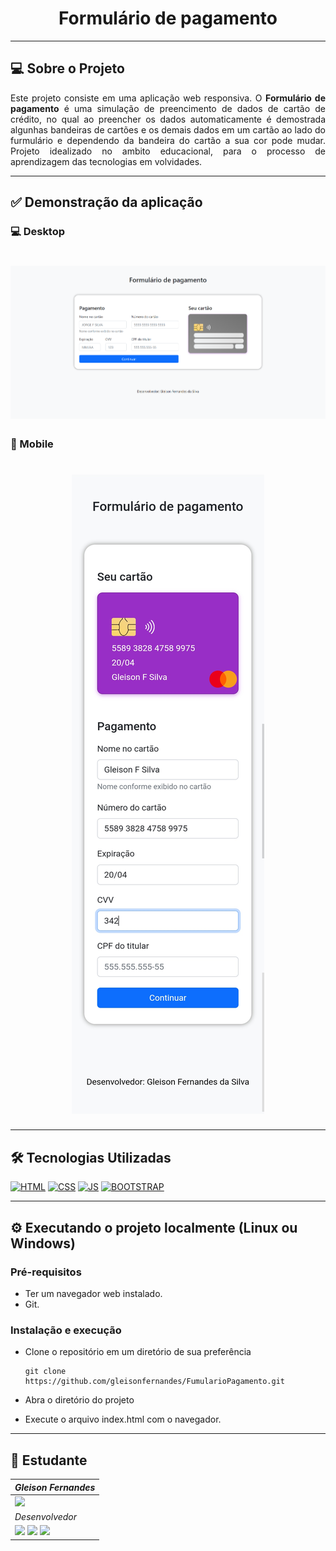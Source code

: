 <div align="center">
 <h1>Formulário de pagamento</h1>
</div>

---

## 💻 Sobre o Projeto

<p align="justify">Este projeto consiste em uma aplicação web responsiva.
O <strong>Formulário de pagamento</strong> é uma simulação de preencimento de dados de cartão de crédito, no qual ao preencher os dados automaticamente é demostrada algunhas bandeiras de cartões e os demais dados em um cartão ao lado do furmulário e dependendo da bandeira do cartão a sua cor pode mudar. 
Projeto idealizado no ambito educacional, para o processo de aprendizagem das tecnologias em volvidades.</p>

---

## ✅ Demonstração da aplicação

### 💻 Desktop

<h1 align="center">
  <img alt="Layout do Formulário de pagamento para Desktop" title="Layout do Formulário de pagamento para Desktop" src="layouts/formulario-pagamento-desktop.png" />
</h1>

### 📱 Mobile

<h1 align="center">
  <img alt="Layout do Formulário de pagamento para Mobile" title="Layout do Formulário de pagamento para Mobile" src="layouts/formulario-pagamento-mobile.png" />
</h1>

---

## 🛠️ Tecnologias Utilizadas

[![HTML](https://img.shields.io/badge/HTML5-E34F26?style=for-the-badge&logo=html5&logoColor=white)]()
[![CSS](https://img.shields.io/badge/CSS3-1572B6?style=for-the-badge&logo=css3&logoColor=white)]()
[![JS](https://img.shields.io/badge/JavaScript-F7DF1E?style=for-the-badge&logo=javascript&logoColor=black)]()
[![BOOTSTRAP](https://img.shields.io/badge/Bootstrap-563D7C?style=for-the-badge&logo=bootstrap&logoColor=white)]()

---

## ⚙️ Executando o projeto localmente (Linux ou Windows)

### Pré-requisitos

- Ter um navegador web instalado.
- Git.

### Instalação e execução

- Clone o repositório em um diretório de sua preferência
         
      git clone https://github.com/gleisonfernandes/FumularioPagamento.git

- Abra o diretório do projeto
- Execute o arquivo index.html com o navegador.

---

## 🚀 Estudante

|_Gleison Fernandes_|
|---|
|<img src="https://avatars.githubusercontent.com/u/58518724?v=4" width="140">|
|_Desenvolvedor_|
|[<img src="https://docs.github.com/assets/cb-600/images/site/favicon.png" width="24"/>](https://github.com/gleisonfernandes)  [<img src="https://cdn.jsdelivr.net/gh/devicons/devicon/icons/linkedin/linkedin-original.svg" width="24"/>](https://www.linkedin.com/in/gleison-fernandes-da-silva-54b907105/)  [<img src="https://user-images.githubusercontent.com/88353298/163483362-a3b1e4fe-5d03-46a9-ad93-4fcc7af98a9f.png" width="24"/>](gleison.fernandesb@gmail.com)|